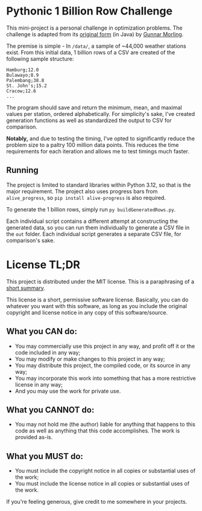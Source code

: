 # Pythonic 1 Billion Row Challenge

This mini-project is a personal challenge in optimization problems. The
challenge is adapted from its
[original form](https://www.morling.dev/blog/one-billion-row-challenge/) (in
Java) by [Gunnar Morling](https://github.com/gunnarmorling).

The premise is simple - In `/data/`, a sample of ~44,000 weather stations exist.
From this initial data, 1 billion rows of a CSV are created of the following
sample structure:

```
Hamburg;12.0
Bulawayo;8.9
Palembang;38.8
St. John's;15.2
Cracow;12.6
...
```

The program should save and return the minimum, mean, and maximal values per
station, ordered alphabetically. For simplicity's sake, I've created generation
functions as well as standardized the output to CSV for comparison.

**Notably,** and due to testing the timing, I've opted to significantly reduce
the problem size to a paltry 100 million data points. This reduces the time
requirements for each iteration and allows me to test timings much faster.

## Running

The project is limited to standard libraries within Python 3.12, so that is the
major requirement. The project also uses progress bars from `alive_progress`, so
`pip install alive-progress` is also required.

To generate the 1 billion rows, simply run `py buildGeneratedRows.py`.

Each individual script contains a different attempt at constructing the
generated data, so you can run them individually to generate a CSV file in the
`out` folder. Each individual script generates a separate CSV file, for
comparison's sake.

# License TL;DR

This project is distributed under the MIT license. This is a paraphrasing of a
[short summary](https://tldrlegal.com/license/mit-license).

This license is a short, permissive software license. Basically, you can do
whatever you want with this software, as long as you include the original
copyright and license notice in any copy of this software/source.

## What you CAN do:

-   You may commercially use this project in any way, and profit off it or the
    code included in any way;
-   You may modify or make changes to this project in any way;
-   You may distribute this project, the compiled code, or its source in any
    way;
-   You may incorporate this work into something that has a more restrictive
    license in any way;
-   And you may use the work for private use.

## What you CANNOT do:

-   You may not hold me (the author) liable for anything that happens to this
    code as well as anything that this code accomplishes. The work is provided
    as-is.

## What you MUST do:

-   You must include the copyright notice in all copies or substantial uses of
    the work;
-   You must include the license notice in all copies or substantial uses of the
    work.

If you're feeling generous, give credit to me somewhere in your projects.
